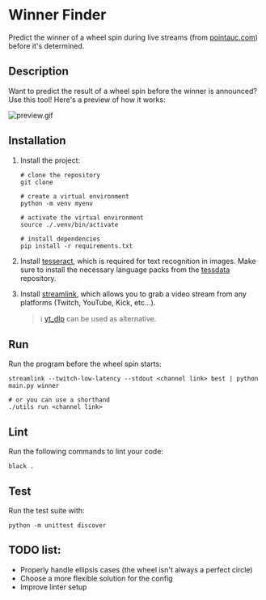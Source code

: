 # Winner Finder

Predict the winner of a wheel spin during live streams (from [pointauc.com](https://pointauc.com/)) before it's determined.

## Description

Want to predict the result of a wheel spin before the winner is announced? Use this tool! Here's a preview of how it works:

![preview.gif](./preview.gif)

## Installation

1. Install the project:

    ```shell
    # clone the repository
    git clone 

    # create a virtual environment
    python -m venv myenv

    # activate the virtual environment
    source ./.venv/bin/activate

    # install dependencies
    pip install -r requirements.txt
    ```

2. Install [tesseract](https://tesseract-ocr.github.io/tessdoc/Installation.html), which is required for text recognition in images. Make sure to install the necessary language packs from the [tessdata](https://github.com/tesseract-ocr/tessdata) repository.

3. Install [streamlink](https://github.com/streamlink/streamlink), which allows you to grab a video stream from any platforms (Twitch, YouTube, Kick, etc...).

   > ℹ️ [yt_dlp](https://github.com/yt-dlp/yt-dlp) can be used as alternative.

## Run

Run the program before the wheel spin starts:


```shell
streamlink --twitch-low-latency --stdout <channel link> best | python main.py winner

# or you can use a shorthand
./utils run <channel link>
```

## Lint

Run the following commands to lint your code:

```shell
black .
```

## Test

Run the test suite with:

```shell
python -m unittest discover
```

## TODO list:

- Properly handle ellipsis cases (the wheel isn't always a perfect circle)
- Choose a more flexible solution for the config
- Improve linter setup